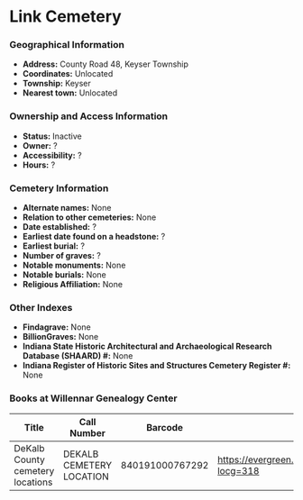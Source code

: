 # Link Cemetery

### Geographical Information
- **Address:** County Road 48, Keyser Township
- **Coordinates:** Unlocated
- **Township:** Keyser
- **Nearest town:** Unlocated

### Ownership and Access Information
- **Status:** Inactive
- **Owner:** ?
- **Accessibility:** ?
- **Hours:** ?

### Cemetery Information
- **Alternate names:** None
- **Relation to other cemeteries:** None
- **Date established:** ?
- **Earliest date found on a headstone:** ?
- **Earliest burial:** ?
- **Number of graves:** ?
- **Notable monuments:** None
- **Notable burials:** None
- **Religious Affiliation:** None

### Other Indexes
- **Findagrave:** None
- **BillionGraves:** None
- **Indiana State Historic Architectural and Archaeological Research Database (SHAARD)  #:** None
- **Indiana Register of Historic Sites and Structures Cemetery Register #:** None

### Books at Willennar Genealogy Center
| Title | Call Number | Barcode | Evergreen Record |
| ------------ | ------------ | ------------ | ------------ |
| DeKalb County cemetery locations | DEKALB CEMETERY LOCATION | 840191000767292 | https://evergreen.lib.in.us/eg/opac/record/20670319?locg=318 |
